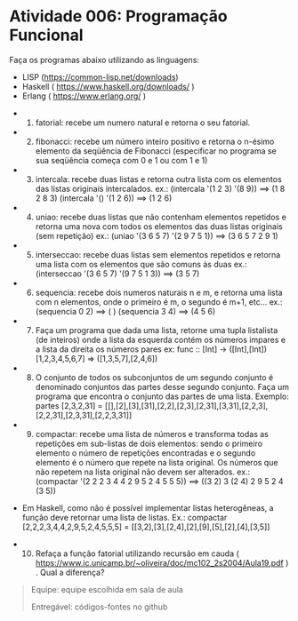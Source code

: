 # Atividade 006: Programação Funcional
Faça os programas abaixo utilizando as linguagens:
  * LISP (https://common-lisp.net/downloads)
  * Haskell ( https://www.haskell.org/downloads/ )
  * Erlang ( https://www.erlang.org/ )


- 1. fatorial: recebe um numero natural e retorna o seu fatorial.


- 2. fibonacci: recebe um número inteiro positivo e retorna o n-ésimo elemento da seqüência de Fibonacci (especificar no programa se sua seqüência começa com 0 e 1 ou com 1 e 1)


- 3. intercala: recebe duas listas e retorna outra lista com os elementos das listas originais intercalados. ex.:
(intercala '(1 2 3) '(8 9)) ==> (1 8 2 8 3)
(intercala '() '(1 2 6)) ==> (1 2 6)


- 4. uniao: recebe duas listas que não contenham elementos repetidos e retorna uma nova com todos os elementos das duas listas originais (sem repetição)
ex.:
(uniao '(3 6 5 7) '(2 9 7 5 1)) ==> (3 6 5 7 2 9 1)


- 5. interseccao: recebe duas listas sem elementos repetidos e retorna uma lista com os elementos que são comuns às duas
ex.:
(interseccao '(3 6 5 7) '(9 7 5 1 3)) ==> (3 5 7)


- 6. sequencia: recebe dois numeros naturais n e m, e retorna uma lista com n elementos, onde o primeiro é m, o segundo é m+1, etc...
ex.:
(sequencia 0 2) ==> ( ) (sequencia 3 4) ==> (4 5 6)


- 7. Faça um programa que dada uma lista, retorne uma tupla listalista (de inteiros) onde a lista da esquerda contém os números impares e a lista da direita os números pares
ex:
func :: [Int] -> ([Int],[Int])
[1,2,3,4,5,6,7] => ([1,3,5,7],[2,4,6])


- 8. O conjunto de todos os subconjuntos de um segundo conjunto é denominado conjuntos das partes desse segundo conjunto. Faça um programa que encontra o conjunto das partes de uma lista. Exemplo:
partes [2,3,2,31] = [[],[2],[3],[31],[2,2],[2,3],[2,31],[3,31],[2,2,3],[2,2,31],[2,3,31],[2,2,3,31]] 


- 9. compactar: recebe uma lista de números e transforma todas as repetições em sub-listas de dois elementos: sendo o primeiro elemento o número de repetições encontradas e o segundo elemento é o número que repete na lista original. Os números que não repetem na lista original não devem ser alterados.
ex.:
(compactar '(2 2 2 3 4 4 2 9 5 2 4 5 5 5)) ==> ((3 2) 3 (2 4) 2 9 5 2 4 (3 5))


- Em Haskell, como não é possível implementar listas heterogêneas, a função deve retornar uma lista de listas. 
Ex.: compactar [2,2,2,3,4,4,2,9,5,2,4,5,5,5] = [[3,2],[3],[2,4],[2],[9],[5],[2],[4],[3,5]]


- 10. Refaça a função fatorial utilizando recursão em cauda ( https://www.ic.unicamp.br/~oliveira/doc/mc102_2s2004/Aula19.pdf ) . Qual a diferença?


> Equipe: equipe escolhida em sala de aula
> 
> Entregável: códigos-fontes no github
